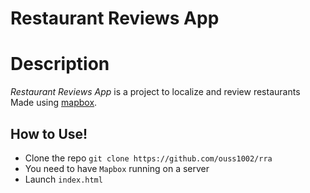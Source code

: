 # Restaurant Reviews App
# Description
*Restaurant Reviews App* is a project to localize and review restaurants
Made using [mapbox](https://github.com/mapbox).  

## How to Use!
  - Clone the repo `git clone https://github.com/ouss1002/rra`
  - You need to have `Mapbox` running on a server
  - Launch `index.html`